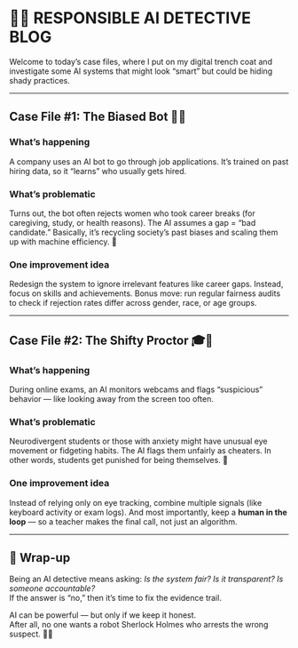 # 🕵️‍♂️ **RESPONSIBLE AI DETECTIVE BLOG**

Welcome to today’s case files, where I put on my digital trench coat and investigate some AI systems that might look “smart” but could be hiding shady practices.

---

## Case File #1: **The Biased Bot** 🤖💼

### **What’s happening**
A company uses an AI bot to go through job applications. It’s trained on past hiring data, so it “learns” who usually gets hired.

### **What’s problematic**
Turns out, the bot often rejects women who took career breaks (for caregiving, study, or health reasons). The AI assumes a gap = “bad candidate.” Basically, it’s recycling society’s past biases and scaling them up with machine efficiency. 🚩

### **One improvement idea**
Redesign the system to ignore irrelevant features like career gaps. Instead, focus on skills and achievements. Bonus move: run regular fairness audits to check if rejection rates differ across gender, race, or age groups.

---

## Case File #2: **The Shifty Proctor** 🎓👀

### **What’s happening**
During online exams, an AI monitors webcams and flags “suspicious” behavior — like looking away from the screen too often.

### **What’s problematic**
Neurodivergent students or those with anxiety might have unusual eye movement or fidgeting habits. The AI flags them unfairly as cheaters. In other words, students get punished for being themselves. 🚨

### **One improvement idea**
Instead of relying only on eye tracking, combine multiple signals (like keyboard activity or exam logs). And most importantly, keep a **human in the loop** — so a teacher makes the final call, not just an algorithm.

---

## 📝 **Wrap-up**

Being an AI detective means asking: *Is the system fair? Is it transparent? Is someone accountable?*  
If the answer is “no,” then it’s time to fix the evidence trail.  

AI can be powerful — but only if we keep it honest.  
After all, no one wants a robot Sherlock Holmes who arrests the wrong suspect. 🕵️‍♀️

